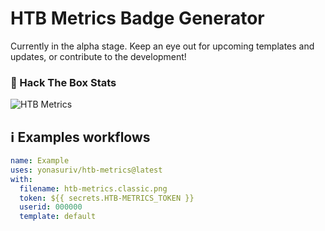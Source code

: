 # HTB Metrics Badge Generator

Currently in the alpha stage. Keep an eye out for upcoming templates and updates, or contribute to the development!

<!--header-->
### 🧠 Hack The Box Stats

![HTB Metrics](htb-metrics.png)
<!--/header-->

## ℹ️ Examples workflows

```yaml
name: Example
uses: yonasuriv/htb-metrics@latest
with:
  filename: htb-metrics.classic.png
  token: ${{ secrets.HTB-METRICS_TOKEN }}
  userid: 000000
  template: default
```
